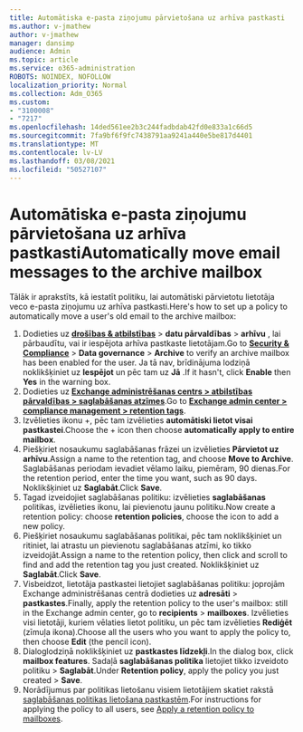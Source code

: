 ```yaml
---
title: Automātiska e-pasta ziņojumu pārvietošana uz arhīva pastkasti
ms.author: v-jmathew
author: v-jmathew
manager: dansimp
audience: Admin
ms.topic: article
ms.service: o365-administration
ROBOTS: NOINDEX, NOFOLLOW
localization_priority: Normal
ms.collection: Adm_O365
ms.custom:
- "3100008"
- "7217"
ms.openlocfilehash: 14ded561ee2b3c244fadbdab42fd0e833a1c66d5
ms.sourcegitcommit: 7fa9bf6f9fc7438791aa9241a440e5be817d4401
ms.translationtype: MT
ms.contentlocale: lv-LV
ms.lasthandoff: 03/08/2021
ms.locfileid: "50527107"
---
```

# <a name="automatically-move-email-messages-to-the-archive-mailbox"></a><span data-ttu-id="17a91-102">Automātiska e-pasta ziņojumu pārvietošana uz arhīva pastkasti</span><span class="sxs-lookup"><span data-stu-id="17a91-102">Automatically move email messages to the archive mailbox</span></span>

<span data-ttu-id="17a91-103">Tālāk ir aprakstīts, kā iestatīt politiku, lai automātiski pārvietotu lietotāja veco e-pasta ziņojumu uz arhīva pastkasti.</span><span class="sxs-lookup"><span data-stu-id="17a91-103">Here's how to set up a policy to automatically move a user's old email to the archive mailbox:</span></span>

1. <span data-ttu-id="17a91-104">Dodieties uz [**drošības & atbilstības**](https://go.microsoft.com/fwlink/p/?linkid=2077143)  >  **datu pārvaldības**  >  **arhīvu** , lai pārbaudītu, vai ir iespējota arhīva pastkaste lietotājam.</span><span class="sxs-lookup"><span data-stu-id="17a91-104">Go to [**Security & Compliance**](https://go.microsoft.com/fwlink/p/?linkid=2077143) > **Data governance** > **Archive** to verify an archive mailbox has been enabled for the user.</span></span> <span data-ttu-id="17a91-105">Ja tā nav, brīdinājuma lodziņā noklikšķiniet uz **Iespējot** un pēc tam uz **Jā** .</span><span class="sxs-lookup"><span data-stu-id="17a91-105">If it hasn't, click **Enable** then **Yes** in the warning box.</span></span>
2. <span data-ttu-id="17a91-106">Dodieties uz [**Exchange administrēšanas centrs > atbilstības pārvaldības > saglabāšanas atzīmes**](https://go.microsoft.com/fwlink/?linkid=2059104).</span><span class="sxs-lookup"><span data-stu-id="17a91-106">Go to [**Exchange admin center > compliance management > retention tags**](https://go.microsoft.com/fwlink/?linkid=2059104).</span></span>
3. <span data-ttu-id="17a91-107">Izvēlieties ikonu +, pēc tam izvēlieties **automātiski lietot visai pastkastei**.</span><span class="sxs-lookup"><span data-stu-id="17a91-107">Choose the + icon then choose **automatically apply to entire mailbox**.</span></span>
4. <span data-ttu-id="17a91-108">Piešķiriet nosaukumu saglabāšanas frāzei un izvēlieties **Pārvietot uz arhīvu**.</span><span class="sxs-lookup"><span data-stu-id="17a91-108">Assign a name to the retention tag, and choose **Move to Archive**.</span></span> <span data-ttu-id="17a91-109">Saglabāšanas periodam ievadiet vēlamo laiku, piemēram, 90 dienas.</span><span class="sxs-lookup"><span data-stu-id="17a91-109">For the retention period, enter the time you want, such as 90 days.</span></span> <span data-ttu-id="17a91-110">Noklikšķiniet uz **Saglabāt**.</span><span class="sxs-lookup"><span data-stu-id="17a91-110">Click **Save**.</span></span>
5. <span data-ttu-id="17a91-111">Tagad izveidojiet saglabāšanas politiku: izvēlieties **saglabāšanas** politikas, izvēlieties ikonu, lai pievienotu jaunu politiku.</span><span class="sxs-lookup"><span data-stu-id="17a91-111">Now create a retention policy: choose **retention policies**, choose the icon to add a new policy.</span></span>
6. <span data-ttu-id="17a91-112">Piešķiriet nosaukumu saglabāšanas politikai, pēc tam noklikšķiniet un ritiniet, lai atrastu un pievienotu saglabāšanas atzīmi, ko tikko izveidojāt.</span><span class="sxs-lookup"><span data-stu-id="17a91-112">Assign a name to the retention policy, then click and scroll to find and add the retention tag you just created.</span></span> <span data-ttu-id="17a91-113">Noklikšķiniet uz **Saglabāt**.</span><span class="sxs-lookup"><span data-stu-id="17a91-113">Click **Save**.</span></span>
7. <span data-ttu-id="17a91-114">Visbeidzot, lietotāja pastkastei lietojiet saglabāšanas politiku: joprojām Exchange administrēšanas centrā dodieties uz **adresāti**  >  **pastkastes**.</span><span class="sxs-lookup"><span data-stu-id="17a91-114">Finally, apply the retention policy to the user's mailbox: still in the Exchange admin center, go to **recipients** > **mailboxes**.</span></span> <span data-ttu-id="17a91-115">Izvēlieties visi lietotāji, kuriem vēlaties lietot politiku, un pēc tam izvēlieties **Rediģēt** (zīmuļa ikona).</span><span class="sxs-lookup"><span data-stu-id="17a91-115">Choose all the users who you want to apply the policy to, then choose **Edit** (the pencil icon).</span></span>
8. <span data-ttu-id="17a91-116">Dialoglodziņā noklikšķiniet uz **pastkastes līdzekļi**.</span><span class="sxs-lookup"><span data-stu-id="17a91-116">In the dialog box, click **mailbox features**.</span></span> <span data-ttu-id="17a91-117">Sadaļā **saglabāšanas politika** lietojiet tikko izveidoto politiku > **Saglabāt**.</span><span class="sxs-lookup"><span data-stu-id="17a91-117">Under **Retention policy**, apply the policy you just created > **Save**.</span></span>
9. <span data-ttu-id="17a91-118">Norādījumus par politikas lietošanu visiem lietotājiem skatiet rakstā [saglabāšanas politikas lietošana pastkastēm](https://docs.microsoft.com/exchange/security-and-compliance/messaging-records-management/apply-retention-policy).</span><span class="sxs-lookup"><span data-stu-id="17a91-118">For instructions for applying the policy to all users, see [Apply a retention policy to mailboxes](https://docs.microsoft.com/exchange/security-and-compliance/messaging-records-management/apply-retention-policy).</span></span>
